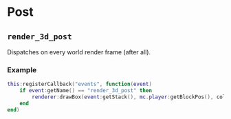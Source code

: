 # Post

## `render_3d_post`

Dispatches on every world render frame (after all).

### Example

```lua
this:registerCallback("events", function(event)
    if event:getName() == "render_3d_post" then
        renderer:drawBox(event:getStack(), mc.player:getBlockPos(), color(255, 255, 255, 130), 1.0)
    end
end)
```

